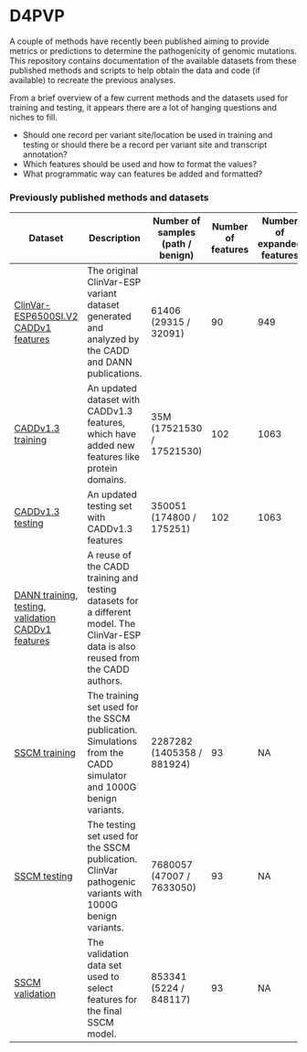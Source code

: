 # D4PVP

A couple of methods have recently been published aiming to provide metrics or predictions to determine the pathogenicity of genomic mutations. This repository contains documentation of the available datasets from these published methods and scripts to help obtain the data and code (if available) to recreate the previous analyses.

From a brief overview of a few current methods and the datasets used for training and testing, it appears there are a lot of hanging questions and niches to fill.
  * Should one record per variant site/location be used in training and testing or should there be a record per variant site and transcript annotation?
  * Which features should be used and how to format the values?
  * What programmatic way can features be added and formatted?

### Previously published methods and datasets

| Dataset | Description | Number of samples (path / benign) | Number of features | Number of expanded features |
|---|---|---|---|---|
| [ClinVar-ESP6500SI.V2 CADDv1 features](https://github.com/ryanabo/D4PVP/blob/master/datasets/clinvar_esp_caddv1) | The original ClinVar-ESP variant dataset generated and analyzed by the CADD and DANN publications. | 61406 (29315 / 32091) | 90 | 949 |
| [CADDv1.3 training](https://github.com/ryanabo/D4PVP/blob/master/datasets/cadd/README.md) | An updated dataset with CADDv1.3 features, which have added new features like protein domains. | 35M (17521530 / 17521530) | 102 | 1063 |
| [CADDv1.3 testing](https://github.com/ryanabo/D4PVP/blob/master/datasets/cadd/README.md) | An updated testing set with CADDv1.3 features | 350051 (174800 / 175251) | 102 | 1063 |  
| [DANN training, testing, validation CADDv1 features](https://github.com/ryanabo/D4PVP/blob/master/datasets/dann/README.md) | A reuse of the CADD training and testing datasets for a different model. The ClinVar-ESP data is also reused from the CADD authors. | | | |
| [SSCM training](https://github.com/ryanabo/D4PVP/blob/master/datasets/sscm/README.md) | The training set used for the SSCM publication. Simulations from the CADD simulator and 1000G benign variants. | 2287282 (1405358 / 881924) | 93 | NA |
| [SSCM testing](https://github.com/ryanabo/D4PVP/blob/master/datasets/sscm/README.md) | The testing set used for the SSCM publication. ClinVar pathogenic variants with 1000G benign variants. | 7680057 (47007 / 7633050) | 93 | NA |
| [SSCM validation](https://github.com/ryanabo/D4PVP/blob/master/datasets/sscm/README.md) | The validation data set used to select features for the final SSCM model. | 853341 (5224 / 848117) | 93 | NA |
